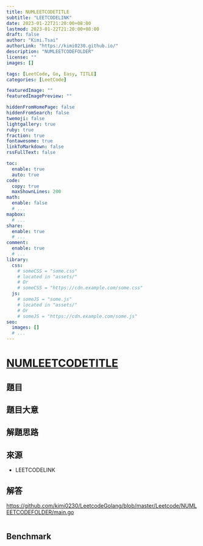 ```yaml
---
title: NUMLEETCODETITLE
subtitle: "LEETCODELINK"
date: 2023-01-22T21:20:00+08:00
lastmod: 2023-01-22T21:20:00+08:00
draft: false
author: "Kimi.Tsai"
authorLink: "https://kimi0230.github.io/"
description: "NUMLEETCODEFOLDER"
license: ""
images: []

tags: [LeetCode, Go, Easy, TITLE]
categories: [LeetCode]

featuredImage: ""
featuredImagePreview: ""

hiddenFromHomePage: false
hiddenFromSearch: false
twemoji: false
lightgallery: true
ruby: true
fraction: true
fontawesome: true
linkToMarkdown: false
rssFullText: false

toc:
  enable: true
  auto: true
code:
  copy: true
  maxShownLines: 200
math:
  enable: false
  # ...
mapbox:
  # ...
share:
  enable: true
  # ...
comment:
  enable: true
  # ...
library:
  css:
    # someCSS = "some.css"
    # located in "assets/"
    # Or
    # someCSS = "https://cdn.example.com/some.css"
  js:
    # someJS = "some.js"
    # located in "assets/"
    # Or
    # someJS = "https://cdn.example.com/some.js"
seo:
  images: []
  # ...
---
```

# [NUMLEETCODETITLE](LEETCODELINK)

## 題目


## 題目大意


## 解題思路


## 來源
* LEETCODELINK

## 解答
https://github.com/kimi0230/LeetcodeGolang/blob/master/Leetcode/NUMLEETCODEFOLDER/main.go

```go

```

##  Benchmark

```sh

```
